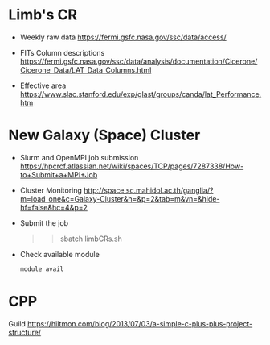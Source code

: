 # Limb's CR

* Weekly raw data
https://fermi.gsfc.nasa.gov/ssc/data/access/

* FITs Column descriptions
https://fermi.gsfc.nasa.gov/ssc/data/analysis/documentation/Cicerone/Cicerone_Data/LAT_Data_Columns.html


* Effective area
https://www.slac.stanford.edu/exp/glast/groups/canda/lat_Performance.htm

# New Galaxy (Space) Cluster
* Slurm and OpenMPI job submission
  https://hpcrcf.atlassian.net/wiki/spaces/TCP/pages/7287338/How-to+Submit+a+MPI+Job

* Cluster Monitoring
  http://space.sc.mahidol.ac.th/ganglia/?m=load_one&c=Galaxy-Cluster&h=&p=2&tab=m&vn=&hide-hf=false&hc=4&p=2

* Submit the job
  >> sbatch limbCRs.sh

* Check available module
  ```bash
  module avail
  ```

# CPP

Guild https://hiltmon.com/blog/2013/07/03/a-simple-c-plus-plus-project-structure/
